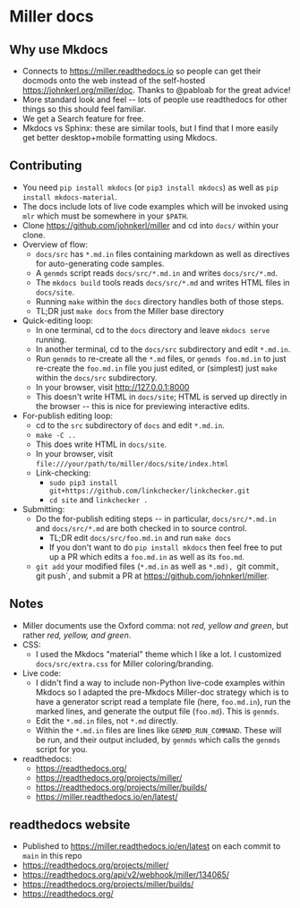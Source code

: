 # Miller docs

## Why use Mkdocs

* Connects to https://miller.readthedocs.io so people can get their docmods onto the web instead of the self-hosted https://johnkerl.org/miller/doc. Thanks to @pabloab for the great advice!
* More standard look and feel -- lots of people use readthedocs for other things so this should feel familiar.
* We get a Search feature for free.
* Mkdocs vs Sphinx: these are similar tools, but I find that I more easily get better desktop+mobile formatting using Mkdocs.

## Contributing

* You need `pip install mkdocs` (or `pip3 install mkdocs`) as well as `pip install mkdocs-material`.
* The docs include lots of live code examples which will be invoked using `mlr` which must be somewhere in your `$PATH`.
* Clone https://github.com/johnkerl/miller and cd into `docs/` within your clone.
* Overview of flow:
  * `docs/src` has `*.md.in` files containing markdown as well as directives for auto-generating code samples.
  * A `genmds` script reads `docs/src/*.md.in` and writes `docs/src/*.md`.
  * The `mkdocs build` tools reads `docs/src/*.md` and writes HTML files in `docs/site`.
  * Running `make` within the `docs` directory handles both of those steps.
  * TL;DR just `make docs` from the Miller base directory
* Quick-editing loop:
  * In one terminal, cd to the `docs` directory and leave `mkdocs serve` running.
  * In another terminal, cd to the `docs/src` subdirectory and edit `*.md.in`.
  * Run `genmds` to re-create all the `*.md` files, or `genmds foo.md.in` to just re-create the `foo.md.in` file you just edited, or (simplest) just `make` within the `docs/src` subdirectory.
  * In your browser, visit http://127.0.0.1:8000
  * This doesn't write HTML in `docs/site`; HTML is served up directly in the browser -- this is nice for previewing interactive edits.
* For-publish editing loop:
  * cd to the `src` subdirectory of `docs` and edit `*.md.in`.
  * `make -C ..`
  * This does write HTML in `docs/site`.
  * In your browser, visit `file:///your/path/to/miller/docs/site/index.html`
  * Link-checking:
    * `sudo pip3 install git+https://github.com/linkchecker/linkchecker.git`
    * `cd site` and `linkchecker .`
* Submitting:
  * Do the for-publish editing steps -- in particular, `docs/src/*.md.in` and `docs/src/*.md` are both checked in to source control.
    * TL;DR edit `docs/src/foo.md.in` and run `make docs`
    * If you don't want to do `pip install mkdocs` then feel free to put up a PR which edits a `foo.md.in` as well as its `foo.md`.
  * `git add` your modified files (`*.md.in` as well as `*.md), `git commit`, `git push`, and submit a PR at https://github.com/johnkerl/miller.

## Notes

* Miller documents use the Oxford comma: not _red, yellow and green_, but rather _red, yellow, and green_.
* CSS:
  * I used the Mkdocs "material" theme which I like a lot. I customized `docs/src/extra.css` for Miller coloring/branding.
* Live code:
  * I didn't find a way to include non-Python live-code examples within Mkdocs so I adapted the pre-Mkdocs Miller-doc strategy which is to have a generator script read a template file (here, `foo.md.in`), run the marked lines, and generate the output file (`foo.md`). This is `genmds`.
  * Edit the `*.md.in` files, not `*.md` directly.
  * Within the `*.md.in` files are lines like `GENMD_RUN_COMMAND`. These will be run, and their output included, by `genmds` which calls the `genmds` script for you.
* readthedocs:
  * https://readthedocs.org/
  * https://readthedocs.org/projects/miller/
  * https://readthedocs.org/projects/miller/builds/
  * https://miller.readthedocs.io/en/latest/

## readthedocs website

* Published to https://miller.readthedocs.io/en/latest on each commit to `main` in this repo
* https://readthedocs.org/projects/miller/
* https://readthedocs.org/api/v2/webhook/miller/134065/
* https://readthedocs.org/projects/miller/builds/
* https://readthedocs.org/
